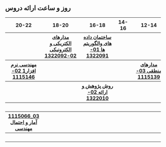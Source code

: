 <a name="Course-Table"></a>
## روز و ساعت ارائه دروس
<div dir="ltr">
<table style="width:100%">
  <tr>
    <th >20-22</th>
    <th >18-20</th>
    <th >16-18</th>
    <th >14-16</th>
    <th >12-14</th>
    <th >10-12</th>
    <th >8-10</th>
    <th>روز</th>
  </tr>
  <tr> 
    <th></th>
    <th ><a href="https://github.com/sajsam/PNU_3991_AR.git/tree/master/_BSc/Theory-of-Languages-and-Machines#TOC" >مدارهای الکتریکی و الکترونیکی 02-1322092</a></th>
    <th ><a href="https://github.com/AliRazavi-edu/PNU_3991/tree/master/_BSc/Theory-of-Languages-and-Machines#TOC" >ساختمان داده های والگوریتم ها 01-1322091</a></th>
    <th></th>
    <th></th>
    <th></th>
     <th></th>
    <th>شنبه</th>
  </tr>
   <tr>
    <th ><a href="https://github.com/AliRazavi-edu/PNU_3991/tree/master/_BSc/Theory-of-Languages-and-Machines#TOC" >مهندسی نرم افزار1 02-1115146</a></th>
    <th ></th>
    <th ></th>
    <th ></th>
    <th ><a href="https://github.com/AliRazavi-edu/PNU_3991/tree/master/_BSc/Theory-of-Languages-and-Machines#TOC" >مدارهای منطقی 03-1115139</a></th>
    <th></th>
     <th ></th>
    <th>یک شنبه</th>
  </tr>
   <tr>
     <th ></th>
     <th ></th>
     <th ><a href="https://github.com/AliRazavi-edu/PNU_3991/tree/master/_BSc/Theory-of-Languages-and-Machines#TOC" >روش پژوهش و ارائه 02-1322010</a></th>
     <th ></th>
     <th ></th>
     <th ></th>
      <th ></th>   
    <th>دوشنبه</th>
  </tr>
   <tr>
    <th ></th>
    <th ></th>
    <th ></th>
    <th ></th>
    <th ></th>
    <th ></th>
     <th ></th>
    <th>سه شنبه</th>
  </tr>
   <tr>
    <th ><a  href="https://github.com/AliRazavi-edu/PNU_3991/tree/master/_MSc/AdvancedAlgorithms#TOC">1115066_03 آمار و احتمال مهندسی</a></th>
    <th ></th>
    <th ></th>
    <th ></th>
    <th ></th>
    <th ></th>
     <th ></th>
    <th>چهارشنبه</th>
  </tr>
   <tr>
    <th ></th>
     <th ><a  href=></a></th>
     <th ><a  href=></a></th>
     <th ><a  href=></a></th>
     <th ><a  href=></a></th>
     <th><a  href=></a></th>
    <th><a href=></a></th>
    <th>پنج شنبه</th>
  </tr>
</table>
</div>
